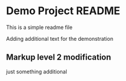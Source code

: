 # Demo Project README
This is a simple readme file

Adding additional text for the demonstration

## Markup level 2 modification

just something additional